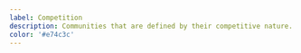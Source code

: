 ```yaml
---
label: Competition
description: Communities that are defined by their competitive nature.
color: '#e74c3c'
---
```


